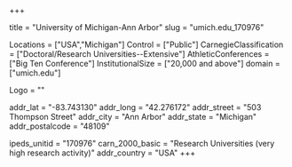 
+++

title = "University of Michigan-Ann Arbor"
slug = "umich.edu_170976"

Locations = ["USA","Michigan"]
Control = ["Public"]
CarnegieClassification = ["Doctoral/Research Universities--Extensive"]
AthleticConferences = ["Big Ten Conference"]
InstitutionalSize = ["20,000 and above"]
domain = ["umich.edu"]

Logo = ""

addr_lat = "-83.743130"
addr_long = "42.276172"
addr_street = "503 Thompson Street"
addr_city = "Ann Arbor"
addr_state = "Michigan"
addr_postalcode = "48109"

ipeds_unitid = "170976"
carn_2000_basic = "Research Universities (very high research activity)"
addr_country = "USA"
+++
    
